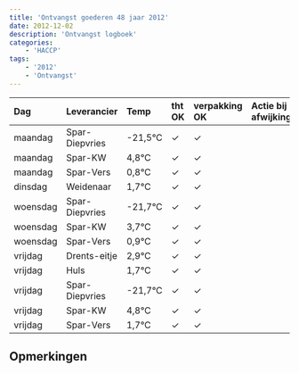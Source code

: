```yaml
---
title: 'Ontvangst goederen 48 jaar 2012'
date: 2012-12-02
description: 'Ontvangst logboek'
categories:
    - 'HACCP'
tags:
    - '2012'
    - 'Ontvangst'
---
```

| Dag | Leverancier | Temp | tht OK | verpakking OK | Actie bij afwijking | Controle door |
|:---|:---|:---|:---|:---|:---|:---|
| maandag | Spar-Diepvries | -21,5°C | &check; | &check; | | DPater |
| maandag | Spar-KW | 4,8°C | &check; | &check; | | DPater |
| maandag | Spar-Vers | 0,8°C | &check; | &check; | | DPater |
| dinsdag | Weidenaar | 1,7°C | &check; | &check; | | DPater |
| woensdag | Spar-Diepvries | -21,7°C | &check; | &check; | | WPater |
| woensdag | Spar-KW | 3,7°C | &check; | &check; | | WPater |
| woensdag | Spar-Vers | 0,9°C | &check; | &check; | | WPater |
| vrijdag | Drents-eitje | 2,9°C | &check; | &check; | | WPater |
| vrijdag | Huls | 1,7°C | &check; | &check; | | WPater |
| vrijdag | Spar-Diepvries | -21,7°C | &check; | &check; | | WPater |
| vrijdag | Spar-KW | 4,8°C | &check; | &check; | | WPater |
| vrijdag | Spar-Vers | 1,7°C | &check; | &check; | | WPater |

## Opmerkingen



